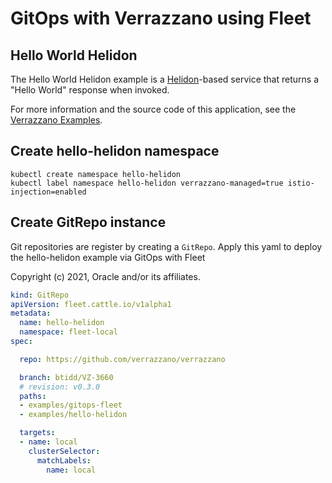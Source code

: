 # GitOps with Verrazzano using Fleet
## Hello World Helidon

The Hello World Helidon example is a [Helidon](https://helidon.io/#/)-based service that returns a "Hello World" response when invoked.

For more information and the source code of this application, see the [Verrazzano Examples](https://github.com/verrazzano/examples).

## Create hello-helidon namespace
```
kubectl create namespace hello-helidon
kubectl label namespace hello-helidon verrazzano-managed=true istio-injection=enabled
```

## Create GitRepo instance

Git repositories are register by creating a `GitRepo`. Apply this yaml to deploy the hello-helidon example via GitOps with Fleet

Copyright (c) 2021, Oracle and/or its affiliates.


```yaml
kind: GitRepo
apiVersion: fleet.cattle.io/v1alpha1
metadata:
  name: hello-helidon
  namespace: fleet-local
spec:

  repo: https://github.com/verrazzano/verrazzano

  branch: btidd/VZ-3660
  # revision: v0.3.0
  paths:
  - examples/gitops-fleet
  - examples/hello-helidon

  targets:
  - name: local
    clusterSelector:
      matchLabels:
        name: local
```
